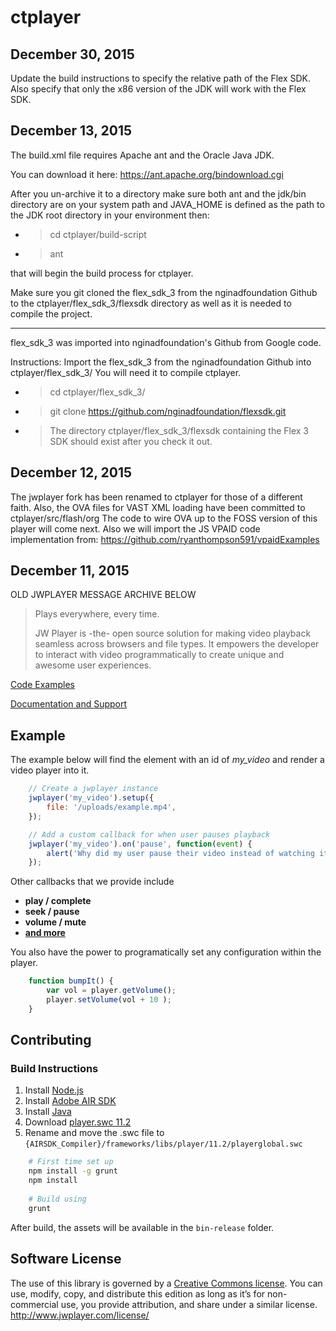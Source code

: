 ctplayer
=======

December 30, 2015
------------------

Update the build instructions to specify the relative path of the Flex SDK.
Also specify that only the x86 version of the JDK will work with the Flex SDK.

December 13, 2015
------------------

The build.xml file requires Apache ant and the Oracle Java JDK.

You can download it here: https://ant.apache.org/bindownload.cgi

After you un-archive it to a directory make sure both ant and the jdk/bin directory are on your system path
and JAVA_HOME is defined as the path to the JDK root directory in your environment then:

* > cd ctplayer/build-script
* > ant

that will begin the build process for ctplayer.

Make sure you git cloned the flex_sdk_3 from the nginadfoundation Github to the ctplayer/flex_sdk_3/flexsdk directory as well as it is needed to compile the project.

------------------

flex_sdk_3 was imported into nginadfoundation's Github from Google code.

Instructions: Import the flex_sdk_3 from the nginadfoundation Github into ctplayer/flex_sdk_3/
You will need it to compile ctplayer.

* > cd ctplayer/flex_sdk_3/
* > git clone https://github.com/nginadfoundation/flexsdk.git
* > The directory ctplayer/flex_sdk_3/flexsdk containing the Flex 3 SDK should exist after you check it out.

December 12, 2015
------------------

The jwplayer fork has been renamed to ctplayer for those of a different faith.
Also, the OVA files for VAST XML loading have been committed to ctplayer/src/flash/org
The code to wire OVA up to the FOSS version of this player will come next.
Also we will import the JS VPAID code implementation from: https://github.com/ryanthompson591/vpaidExamples

December 11, 2015
------------------

OLD JWPLAYER MESSAGE ARCHIVE BELOW

> Plays everywhere, every time.
> 
> JW Player is -the- open source solution for making video playback seamless across browsers and file types. 
> It empowers the developer to interact with video programmatically to create unique and awesome user experiences.
 
[Code Examples](http://support.jwplayer.com/customer/portal/topics/564475-javascript-api/articles)

[Documentation and Support](http://support.jwplayer.com/)


## Example

The example below will find the element with an id of *my_video* and render a video player into it. 

```js
    // Create a jwplayer instance
    jwplayer('my_video').setup({
        file: '/uploads/example.mp4',
    });

    // Add a custom callback for when user pauses playback
    jwplayer('my_video').on('pause', function(event) {
        alert('Why did my user pause their video instead of watching it?');
    });
```

Other callbacks that we provide include
* **play / complete**
* **seek / pause**
* **volume / mute**
* **[and more](http://support.jwplayer.com/customer/portal/topics/564475-javascript-api/articles)**

You also have the power to programatically set any configuration within the player. 

```js
    function bumpIt() {
    	var vol = player.getVolume();
        player.setVolume(vol + 10 );
    }
```

## Contributing

### Build Instructions

 1. Install [Node.js](https://nodejs.org/download)
 1. Install [Adobe AIR SDK](http://www.adobe.com/devnet/air/air-sdk-download.html)
 1. Install [Java](https://java.com/en/download/)
 1. Download [player.swc 11.2](http://fpdownload.macromedia.com/get/flashplayer/installers/archive/playerglobal/playerglobal11_2.swc)
 1. Rename and move the .swc file to ```{AIRSDK_Compiler}/frameworks/libs/player/11.2/playerglobal.swc```

```sh
    # First time set up
    npm install -g grunt
    npm install
    
    # Build using
    grunt
```

After build, the assets will be available in the `bin-release` folder.


## Software License
The use of this library is governed by a [Creative Commons license](http://creativecommons.org/licenses/by-nc-sa/3.0/). You can use, modify, copy, and distribute this edition as long as it’s for non-commercial use, you provide attribution, and share under a similar license.
http://www.jwplayer.com/license/

